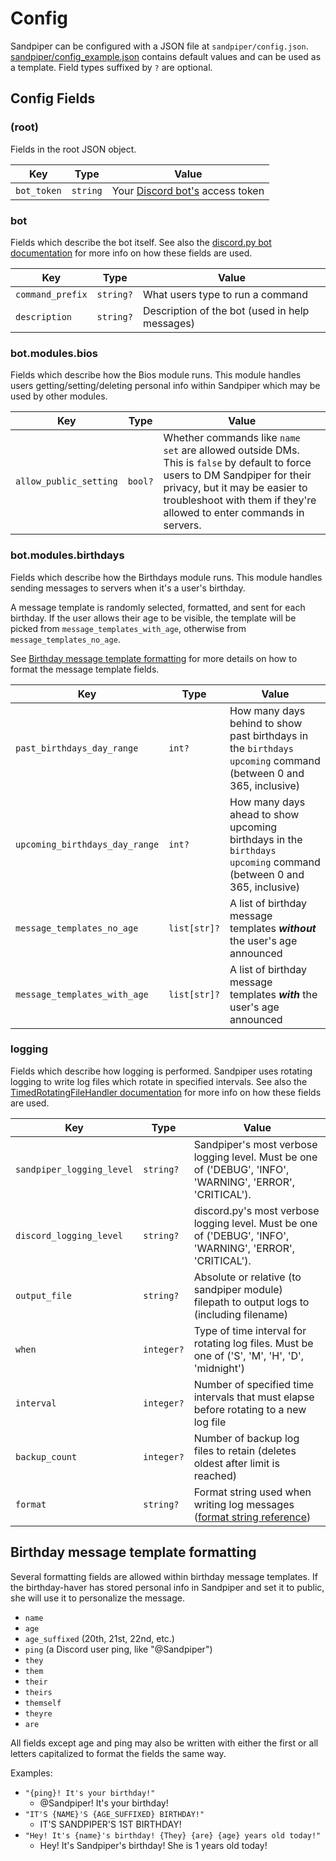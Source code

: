 # Config

Sandpiper can be configured with a JSON file at `sandpiper/config.json`.
[sandpiper/config_example.json](../sandpiper/config_example.json) contains
default values and can be used as a template. Field types suffixed by `?` are
optional.

## Config Fields

### (root)

Fields in the root JSON object.

| Key         | Type     | Value                                                                                     |
|-------------|----------|-------------------------------------------------------------------------------------------|
| `bot_token` | `string` | Your [Discord bot's](https://discord.com/developers/docs/topics/oauth2#bots) access token |

### bot

Fields which describe the bot itself. See also
the [discord.py bot documentation](https://discordpy.readthedocs.io/en/latest/ext/commands/api.html#bot)
for more info on how these fields are used.

| Key              | Type      | Value                                          |
|------------------|-----------|------------------------------------------------|
| `command_prefix` | `string?` | What users type to run a command               |
| `description`    | `string?` | Description of the bot (used in help messages) |

### bot.modules.bios

Fields which describe how the Bios module runs. This module handles users
getting/setting/deleting personal info within Sandpiper which may be used
by other modules.

| Key                            | Type    | Value                                                                                                                                                                                                                                  |
|--------------------------------|---------|----------------------------------------------------------------------------------------------------------------------------------------------------------------------------------------------------------------------------------------|
| `allow_public_setting`         | `bool?` | Whether commands like `name set` are allowed outside DMs. This is `false` by default to force users to DM Sandpiper for their privacy, but it may be easier to troubleshoot with them if they're allowed to enter commands in servers. |

### bot.modules.birthdays

Fields which describe how the Birthdays module runs. This module handles sending
messages to servers when it's a user's birthday.

A message template is randomly selected, formatted, and sent for each birthday.
If the user allows their age to be visible, the template will be picked from
`message_templates_with_age`, otherwise from `message_templates_no_age`.

See [Birthday message template formatting](#birthday-message-template-formatting) for more details
on how to format the message template fields.

| Key                            | Type         | Value                                                                                                             |
|--------------------------------|--------------|-------------------------------------------------------------------------------------------------------------------|
| `past_birthdays_day_range`     | `int?`       | How many days behind to show past birthdays in the `birthdays upcoming` command (between 0 and 365, inclusive)    |
| `upcoming_birthdays_day_range` | `int?`       | How many days ahead to show upcoming birthdays in the `birthdays upcoming` command (between 0 and 365, inclusive) |
| `message_templates_no_age`     | `list[str]?` | A list of birthday message templates ***without*** the user's age announced                                       |
| `message_templates_with_age`   | `list[str]?` | A list of birthday message templates ***with*** the user's age announced                                          |

### logging

Fields which describe how logging is performed. Sandpiper uses rotating logging
to write log files which rotate in specified intervals. See also the
[TimedRotatingFileHandler documentation](https://docs.python.org/3/library/logging.handlers.html#timedrotatingfilehandler)
for more info on how these fields are used.

| Key                       | Type       | Value                                                                                                                                         |
|---------------------------|------------|-----------------------------------------------------------------------------------------------------------------------------------------------|
| `sandpiper_logging_level` | `string?`  | Sandpiper's most verbose logging level. Must be one of ('DEBUG', 'INFO', 'WARNING', 'ERROR', 'CRITICAL').                                     |
| `discord_logging_level`   | `string?`  | discord.py's most verbose logging level. Must be one of ('DEBUG', 'INFO', 'WARNING', 'ERROR', 'CRITICAL').                                    |
| `output_file`             | `string?`  | Absolute or relative (to sandpiper module) filepath to output logs to (including filename)                                                    |
| `when`                    | `integer?` | Type of time interval for rotating log files. Must be one of ('S', 'M', 'H', 'D', 'midnight')                                                 |
| `interval`                | `integer?` | Number of specified time intervals that must elapse before rotating to a new log file                                                         |
| `backup_count`            | `integer?` | Number of backup log files to retain (deletes oldest after limit is reached)                                                                  |
| `format`                  | `string?`  | Format string used when writing log messages ([format string reference](https://docs.python.org/3/library/logging.html#logrecord-attributes)) |

## Birthday message template formatting

Several formatting fields are allowed within birthday message templates. If the
birthday-haver has stored personal info in Sandpiper and set it to public, she
will use it to personalize the message.

- `name`
- `age`
- `age_suffixed` (20th, 21st, 22nd, etc.)
- `ping` (a Discord user ping, like "@Sandpiper")
- `they`
- `them`
- `their`
- `theirs`
- `themself`
- `theyre`
- `are`

All fields except age and ping may also be written with either the first or all
letters capitalized to format the fields the same way.

Examples:

- `"{ping}! It's your birthday!"`
    - @Sandpiper! It's your birthday!
- `"IT'S {NAME}'S {AGE_SUFFIXED} BIRTHDAY!"`
    - IT'S SANDPIPER'S 1ST BIRTHDAY!
- `"Hey! It's {name}'s birthday! {They} {are} {age} years old today!"`
    - Hey! It's Sandpiper's birthday! She is 1 years old today!
